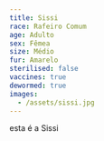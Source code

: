 ```yaml
---
title: Sissi
race: Rafeiro Comum
age: Adulto
sex: Fêmea
size: Médio
fur: Amarelo
sterilised: false
vaccines: true
dewormed: true
images:
  - /assets/sissi.jpg
---
```

esta é a Sissi